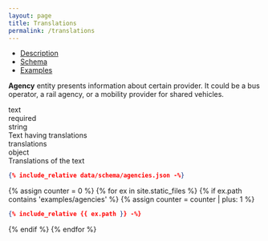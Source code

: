 ```yaml
---
layout: page
title: Translations
permalink: /translations
---
```


- [Description](#description)
- [Schema](#schema)
- [Examples](#examples)

**Agency** entity presents information about certain provider. It could be
a bus operator, a rail agency, or a mobility provider for shared vehicles.


<div class="field">
    <div>text<br /><span class="required">required</span></div>
    <div>string</div>
    <div>Text having translations</div>
</div>

<div class="field">
    <div>translations</div>
    <div>object</div>
    <div>Translations of the text</div>
</div>


```json
{% include_relative data/schema/agencies.json -%}
```

{% assign counter = 0 %}
{% for ex in site.static_files %}
  {% if ex.path contains 'examples/agencies' %}
  {% assign counter = counter | plus: 1 %}
```json
{% include_relative {{ ex.path }} -%}
```
  {% endif %}
{% endfor %}
